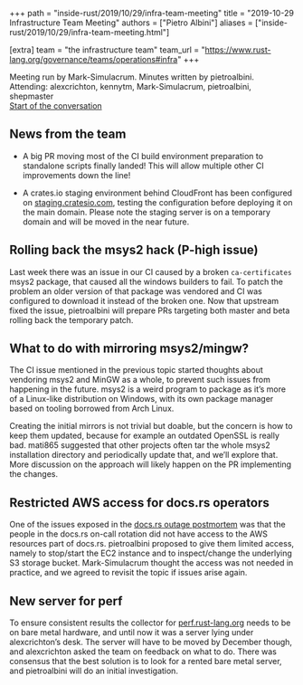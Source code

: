 +++
path = "inside-rust/2019/10/29/infra-team-meeting"
title = "2019-10-29 Infrastructure Team Meeting"
authors = ["Pietro Albini"]
aliases = ["inside-rust/2019/10/29/infra-team-meeting.html"]

[extra]
team = "the infrastructure team"
team_url = "https://www.rust-lang.org/governance/teams/operations#infra"
+++

Meeting run by Mark-Simulacrum. Minutes written by pietroalbini.  
Attending: alexcrichton, kennytm, Mark-Simulacrum, pietroalbini, shepmaster  
[Start of the conversation][discord]

[discord]: https://discordapp.com/channels/442252698964721669/443148319431065610/638784152014946321

## News from the team

- A big PR moving most of the CI build environment preparation to standalone
  scripts finally landed! This will allow multiple other CI improvements down
  the line!

- A crates.io staging environment behind CloudFront has been configured on
  [staging.cratesio.com](https://staging.cratesio.com), testing the
  configuration before deploying it on the main domain. Please note the staging
  server is on a temporary domain and will be moved in the near future.

## Rolling back the msys2 hack (P-high issue)

Last week there was an issue in our CI caused by a broken `ca-certificates`
msys2 package, that caused all the windows builders to fail. To patch the
problem an older version of that package was vendored and CI was configured to
download it instead of the broken one. Now that upstream fixed the issue,
pietroalbini will prepare PRs targeting both master and beta rolling back the
temporary patch.

## What to do with mirroring msys2/mingw?

The CI issue mentioned in the previous topic started thoughts about vendoring
msys2 and MinGW as a whole, to prevent such issues from happening in the
future. msys2 is a weird program to package as it’s more of a Linux-like
distribution on Windows, with its own package manager based on tooling borrowed
from Arch Linux.

Creating the initial mirrors is not trivial but doable, but the concern is how
to keep them updated, because for example an outdated OpenSSL is really bad.
mati865 suggested that other projects often tar the whole msys2 installation
directory and periodically update that, and we’ll explore that. More discussion
on the approach will likely happen on the PR implementing the changes.

## Restricted AWS access for docs.rs operators

One of the issues exposed in the [docs.rs outage postmortem][outage] was that
the people in the docs.rs on-call rotation did not have access to the AWS
resources part of docs.rs. pietroalbini proposed to give them limited access,
namely to stop/start the EC2 instance and to inspect/change the underlying S3
storage bucket. Mark-Simulacrum thought the access was not needed in practice,
and we agreed to revisit the topic if issues arise again.

[outage]: https://blog.rust-lang.org/inside-rust/2019/10/24/docsrs-outage-postmortem.html

## New server for perf

To ensure consistent results the collector for [perf.rust-lang.org] needs to be
on bare metal hardware, and until now it was a server lying under
alexcrichton’s desk. The server will have to be moved by December though, and
alexcrichton asked the team on feedback on what to do. There was consensus that
the best solution is to look for a rented bare metal server, and pietroalbini
will do an initial investigation.

[perf.rust-lang.org]: https://perf.rust-lang.org
